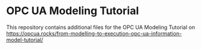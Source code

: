 # OPC UA Modeling Tutorial

This repository contains additional files for the OPC UA Modeling Tutorial on
https://opcua.rocks/from-modelling-to-execution-opc-ua-information-model-tutorial/
